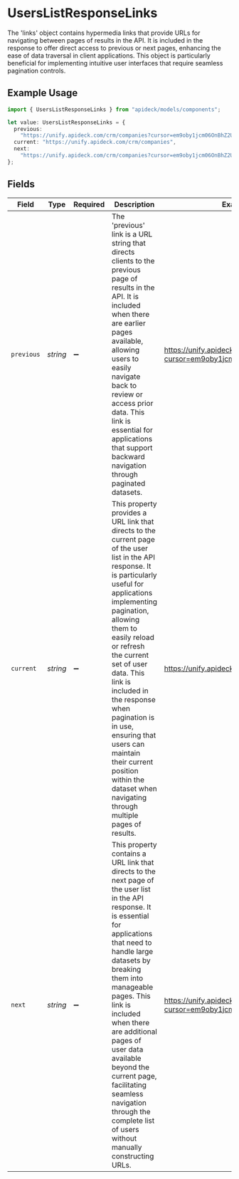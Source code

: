 # UsersListResponseLinks

The 'links' object contains hypermedia links that provide URLs for navigating between pages of results in the API. It is included in the response to offer direct access to previous or next pages, enhancing the ease of data traversal in client applications. This object is particularly beneficial for implementing intuitive user interfaces that require seamless pagination controls.

## Example Usage

```typescript
import { UsersListResponseLinks } from "apideck/models/components";

let value: UsersListResponseLinks = {
  previous:
    "https://unify.apideck.com/crm/companies?cursor=em9oby1jcm06OnBhZ2U6OjE%3D",
  current: "https://unify.apideck.com/crm/companies",
  next:
    "https://unify.apideck.com/crm/companies?cursor=em9oby1jcm06OnBhZ2U6OjM",
};
```

## Fields

| Field                                                                                                                                                                                                                                                                                                                                                                                                                                               | Type                                                                                                                                                                                                                                                                                                                                                                                                                                                | Required                                                                                                                                                                                                                                                                                                                                                                                                                                            | Description                                                                                                                                                                                                                                                                                                                                                                                                                                         | Example                                                                                                                                                                                                                                                                                                                                                                                                                                             |
| --------------------------------------------------------------------------------------------------------------------------------------------------------------------------------------------------------------------------------------------------------------------------------------------------------------------------------------------------------------------------------------------------------------------------------------------------- | --------------------------------------------------------------------------------------------------------------------------------------------------------------------------------------------------------------------------------------------------------------------------------------------------------------------------------------------------------------------------------------------------------------------------------------------------- | --------------------------------------------------------------------------------------------------------------------------------------------------------------------------------------------------------------------------------------------------------------------------------------------------------------------------------------------------------------------------------------------------------------------------------------------------- | --------------------------------------------------------------------------------------------------------------------------------------------------------------------------------------------------------------------------------------------------------------------------------------------------------------------------------------------------------------------------------------------------------------------------------------------------- | --------------------------------------------------------------------------------------------------------------------------------------------------------------------------------------------------------------------------------------------------------------------------------------------------------------------------------------------------------------------------------------------------------------------------------------------------- |
| `previous`                                                                                                                                                                                                                                                                                                                                                                                                                                          | *string*                                                                                                                                                                                                                                                                                                                                                                                                                                            | :heavy_minus_sign:                                                                                                                                                                                                                                                                                                                                                                                                                                  | The 'previous' link is a URL string that directs clients to the previous page of results in the API. It is included when there are earlier pages available, allowing users to easily navigate back to review or access prior data. This link is essential for applications that support backward navigation through paginated datasets.                                                                                                             | https://unify.apideck.com/crm/companies?cursor=em9oby1jcm06OnBhZ2U6OjE%3D                                                                                                                                                                                                                                                                                                                                                                           |
| `current`                                                                                                                                                                                                                                                                                                                                                                                                                                           | *string*                                                                                                                                                                                                                                                                                                                                                                                                                                            | :heavy_minus_sign:                                                                                                                                                                                                                                                                                                                                                                                                                                  | This property provides a URL link that directs to the current page of the user list in the API response. It is particularly useful for applications implementing pagination, allowing them to easily reload or refresh the current set of user data. This link is included in the response when pagination is in use, ensuring that users can maintain their current position within the dataset when navigating through multiple pages of results. | https://unify.apideck.com/crm/companies                                                                                                                                                                                                                                                                                                                                                                                                             |
| `next`                                                                                                                                                                                                                                                                                                                                                                                                                                              | *string*                                                                                                                                                                                                                                                                                                                                                                                                                                            | :heavy_minus_sign:                                                                                                                                                                                                                                                                                                                                                                                                                                  | This property contains a URL link that directs to the next page of the user list in the API response. It is essential for applications that need to handle large datasets by breaking them into manageable pages. This link is included when there are additional pages of user data available beyond the current page, facilitating seamless navigation through the complete list of users without manually constructing URLs.                     | https://unify.apideck.com/crm/companies?cursor=em9oby1jcm06OnBhZ2U6OjM                                                                                                                                                                                                                                                                                                                                                                              |